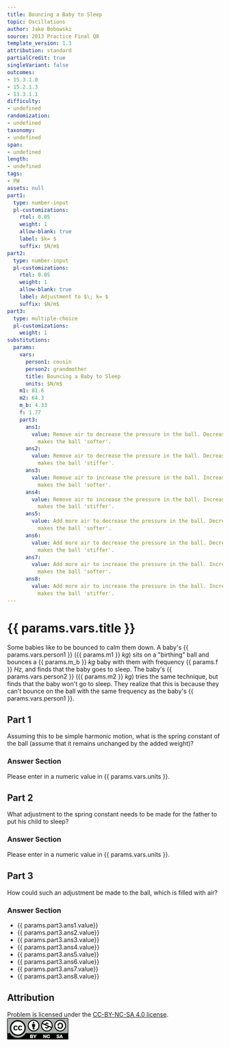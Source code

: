 ```yaml
---
title: Bouncing a Baby to Sleep
topic: Oscillations
author: Jake Bobowski
source: 2013 Practice Final Q8
template_version: 1.3
attribution: standard
partialCredit: true
singleVariant: false
outcomes:
- 15.3.1.0
- 15.2.1.3
- 13.3.1.1
difficulty:
- undefined
randomization:
- undefined
taxonomy:
- undefined
span:
- undefined
length:
- undefined
tags:
- PW
assets: null
part1:
  type: number-input
  pl-customizations:
    rtol: 0.05
    weight: 1
    allow-blank: true
    label: $k= $
    suffix: $N/m$
part2:
  type: number-input
  pl-customizations:
    rtol: 0.05
    weight: 1
    allow-blank: true
    label: Adjustment to $\; k= $
    suffix: $N/m$
part3:
  type: multiple-choice
  pl-customizations:
    weight: 1
substitutions:
  params:
    vars:
      person1: cousin
      person2: grandmother
      title: Bouncing a Baby to Sleep
      units: $N/m$
    m1: 81.6
    m2: 64.3
    m_b: 4.33
    f: 1.77
    part3:
      ans1:
        value: Remove air to decrease the pressure in the ball. Decreased pressure
          makes the ball 'softer'.
      ans2:
        value: Remove air to decrease the pressure in the ball. Decreased pressure
          makes the ball 'stiffer'.
      ans3:
        value: Remove air to increase the pressure in the ball. Increased pressure
          makes the ball 'softer'.
      ans4:
        value: Remove air to increase the pressure in the ball. Increased pressure
          makes the ball 'stiffer'.
      ans5:
        value: Add more air to decrease the pressure in the ball. Decreased pressure
          makes the ball 'softer'.
      ans6:
        value: Add more air to decrease the pressure in the ball. Decreased pressure
          makes the ball 'stiffer'.
      ans7:
        value: Add more air to increase the pressure in the ball. Increased pressure
          makes the ball 'softer'.
      ans8:
        value: Add more air to increase the pressure in the ball. Increased pressure
          makes the ball 'stiffer'.
---
```

# {{ params.vars.title }}
Some  babies  like  to  be  bounced  to  calm  them  down.   A  baby's  {{ params.vars.person1 }} ({{ params.m1 }} $kg$) sits on a "birthing" ball and bounces a {{ params.m_b }} $kg$ baby with them with frequency {{ params.f }} $Hz$, and finds that the baby goes to sleep.  The baby's {{ params.vars.person2 }} ({{ params.m2 }} $kg$) tries the same technique, but finds that the baby won't go to sleep.  They realize that this is because they can't bounce on the ball with the same frequency as the baby's {{ params.vars.person1 }}.

## Part 1

Assuming this to be simple harmonic motion, what is the spring constant of the ball (assume that it remains unchanged by the added weight)?

### Answer Section

Please enter in a numeric value in {{ params.vars.units }}.

## Part 2

What adjustment to the spring constant needs to be made for the father to put his child to sleep?

### Answer Section

Please enter in a numeric value in {{ params.vars.units }}.

## Part 3

How could such an adjustment be made to the ball, which is filled with air?

### Answer Section

- {{ params.part3.ans1.value}}
- {{ params.part3.ans2.value}}
- {{ params.part3.ans3.value}}
- {{ params.part3.ans4.value}}
- {{ params.part3.ans5.value}}
- {{ params.part3.ans6.value}}
- {{ params.part3.ans7.value}}
- {{ params.part3.ans8.value}}

## Attribution

Problem is licensed under the [CC-BY-NC-SA 4.0 license](https://creativecommons.org/licenses/by-nc-sa/4.0/).<br> ![The Creative Commons 4.0 license requiring attribution-BY, non-commercial-NC, and share-alike-SA license.](https://raw.githubusercontent.com/firasm/bits/master/by-nc-sa.png)